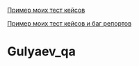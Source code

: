 [Пример моих тест кейсов](https://docs.google.com/spreadsheets/d/1TGjYaz-oujbHcsAImRQ7FoCxPcQ97FMmH8hRQ1E6W8M/edit?usp=sharing)


[Пример моих тест кейсов и баг репортов](https://docs.google.com/spreadsheets/d/1TGjYaz-oujbHcsAImRQ7FoCxPcQ97FMmH8hRQ1E6W8M/edit?usp=sharing)
# Gulyaev_qa